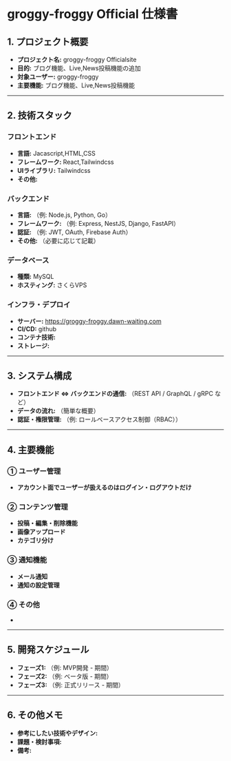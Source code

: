 # groggy-froggy Official 仕様書

## 1. プロジェクト概要

- **プロジェクト名:** groggy-froggy Officialsite
- **目的:** ブログ機能、Live,News投稿機能の追加
- **対象ユーザー:** groggy-froggy
- **主要機能:** ブログ機能、Live,News投稿機能

---

## 2. 技術スタック

### フロントエンド

- **言語:** Jacascript,HTML,CSS
- **フレームワーク:** React,Tailwindcss
- **UIライブラリ:** Tailwindcss
- **その他:**

### バックエンド

- **言語:** （例: Node.js, Python, Go）
- **フレームワーク:** （例: Express, NestJS, Django, FastAPI）
- **認証:** （例: JWT, OAuth, Firebase Auth）
- **その他:** （必要に応じて記載）

### データベース

- **種類:** MySQL
- **ホスティング:** さくらVPS

### インフラ・デプロイ

- **サーバー:** https://groggy-froggy.dawn-waiting.com
- **CI/CD:** github
- **コンテナ技術:**
- **ストレージ:**

---

## 3. システム構成

- **フロントエンド ⇔ バックエンドの通信:** （REST API / GraphQL / gRPC など）
- **データの流れ:** （簡単な概要）
- **認証・権限管理:** （例: ロールベースアクセス制御（RBAC））

---

## 4. 主要機能

### ① ユーザー管理

- **アカウント面でユーザーが扱えるのはログイン・ログアウトだけ**

### ② コンテンツ管理

- **投稿・編集・削除機能**
- **画像アップロード**
- **カテゴリ分け**

### ③ 通知機能

- **メール通知**
- **通知の設定管理**

### ④ その他

- 

---

## 5. 開発スケジュール

- **フェーズ1:** （例: MVP開発 - 期間）
- **フェーズ2:** （例: ベータ版 - 期間）
- **フェーズ3:** （例: 正式リリース - 期間）

---

## 6. その他メモ

- **参考にしたい技術やデザイン:**
- **課題・検討事項:**
- **備考:**
